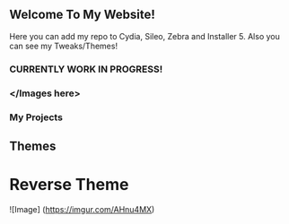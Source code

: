 ## Welcome To My Website!

Here you can add my repo to Cydia, Sileo, Zebra and Installer 5. Also you can see my Tweaks/Themes!



### CURRENTLY WORK IN PROGRESS!










### </Images here>


### My Projects

## Themes

# Reverse Theme

![Image] (https://imgur.com/AHnu4MX)
